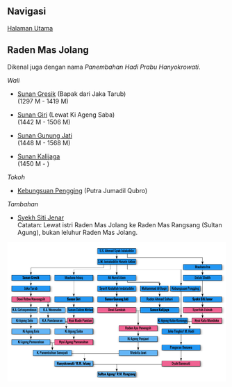 ## Navigasi

[Halaman Utama][up] 

## Raden Mas Jolang

Dikenal juga dengan nama *Panembahan Hadi Prabu Hanyokrowati*.

*Wali*

*	[Sunan Gresik][21] (Bapak dari Jaka Tarub)
	<br/>(1297 M - 1419 M)

*	[Sunan Giri][22] (Lewat Ki Ageng Saba)
	<br/>(1442 M - 1506 M)

*	[Sunan Gunung Jati][23]
	<br/>(1448 M - 1568 M)

*	[Sunan Kalijaga][24]
	<br/>(1450 M - )

*Tokoh*

*	[Kebungsuan Pengging][27] (Putra Jumadil Qubro)

*Tambahan*

*	[Syekh Siti Jenar][26]
	<br/>Catatan: Lewat istri Raden Mas Jolang
	ke Raden Mas Rangsang (Sultan Agung),
	bukan leluhur Raden Mas Jolang.

![Genealogi Raden Mas Jolang dalam Diagram][svg-silsilah-rm-jolang]

[up]: https://github.com/epsi-rns/catatan-silsilah/blob/master/README.md

[21]: https://github.com/epsi-rns/catatan-silsilah/blob/master/jolang/21-sunan-gresik.md
[22]: https://github.com/epsi-rns/catatan-silsilah/blob/master/jolang/22-sunan-giri.md
[23]: https://github.com/epsi-rns/catatan-silsilah/blob/master/jolang/23-sunan-gunung-jati.md
[24]: https://github.com/epsi-rns/catatan-silsilah/blob/master/jolang/24-sunan-kalijaga.md
[26]: https://github.com/epsi-rns/catatan-silsilah/blob/master/jolang/26-syekh-siti-jenar.md
[27]: https://github.com/epsi-rns/catatan-silsilah/blob/master/jolang/27-pengging.md

[svg-silsilah-rm-jolang]: https://github.com/epsi-rns/catatan-silsilah/blob/master/source/svg/silsilah-rm-jolang.png
